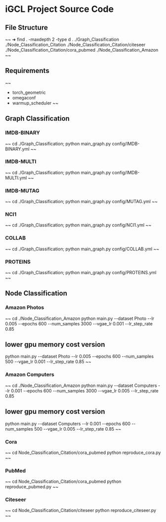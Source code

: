 # iGCL Project Source Code
## File Structure
~~
➜  find . -maxdepth 2 -type d
.
./Graph_Classification
./Node_Classification_Citation
./Node_Classification_Citation/citeseer
./Node_Classification_Citation/cora_pubmed
./Node_Classification_Amazon
~~
## Requirements
~~
- torch_geometric
- omegaconf
- warmup_scheduler
~~

## Graph Classification
### IMDB-BINARY
~~
cd ./Graph_Classification; python main_graph.py config/IMDB-BINARY.yml
~~
### IMDB-MULTI
~~
cd ./Graph_Classification; python main_graph.py config/IMDB-MULTI.yml
~~
### IMDB-MUTAG
~~
cd ./Graph_Classification; python main_graph.py config/MUTAG.yml
~~
### NCI1
~~
cd ./Graph_Classification; python main_graph.py config/NCI1.yml
~~
### COLLAB
~~
cd ./Graph_Classification; python main_graph.py config/COLLAB.yml
~~
### PROTEINS
~~
cd ./Graph_Classification; python main_graph.py config/PROTEINS.yml
~~

## Node Classification
### Amazon Photos
~~
cd ./Node_Classification_Amazon
python main.py --dataset Photo --lr 0.005 --epochs 600 --num_samples 3000 --vgae_lr 0.001 --lr_step_rate 0.85
## lower gpu memory cost version
python main.py --dataset Photo --lr 0.005 --epochs 600 --num_samples 500 --vgae_lr 0.001 --lr_step_rate 0.85
~~
### Amazon Computers
~~
cd ./Node_Classification_Amazon
python main.py --dataset Computers --lr 0.001 --epochs 600 --num_samples 3000 --vgae_lr 0.005 --lr_step_rate 0.85
## lower gpu memory cost version
python main.py --dataset Computers --lr 0.001 --epochs 600 --num_samples 500 --vgae_lr 0.005 --lr_step_rate 0.85
~~
### Cora
~~
cd Node_Classification_Citation/cora_pubmed
python reproduce_cora.py
~~
### PubMed
~~
cd Node_Classification_Citation/cora_pubmed
python reproduce_pubmed.py
~~
### Citeseer
~~
cd Node_Classification_Citation/citeseer
python reproduce_citeseer.py
~~

